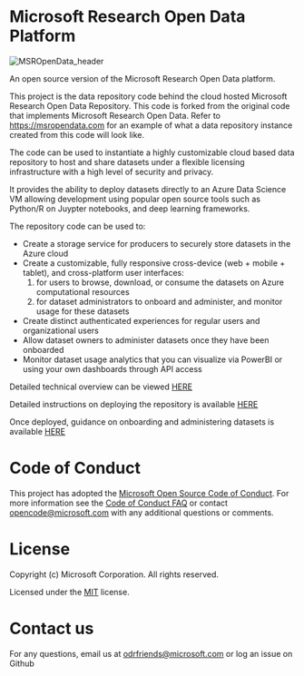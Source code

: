 # Microsoft Research Open Data Platform
![MSROpenData_header](../docs/images/msropendata_header.png)

An open source version of the Microsoft Research Open Data platform. 

This project is the data repository code behind the cloud hosted Microsoft Research Open Data Repository. This code is forked from the original code that implements Microsoft Research Open Data. Refer to https://msropendata.com for an example of what a data repository instance created from this code will look like. 


The code can be used to instantiate a highly customizable cloud based data repository to host and share datasets under a flexible licensing infrastructure with a high level of security and privacy. 

It provides the ability to deploy datasets directly to an Azure Data Science VM allowing development using popular open source tools such as Python/R on Juypter notebooks, and deep learning frameworks.


The repository code can be used to:
- Create a storage service for producers to securely store datasets in the Azure cloud
- Create a customizable, fully responsive cross-device (web + mobile + tablet), and cross-platform user interfaces: 
    1) for users to browse, download, or consume the datasets on Azure computational resources
    2) for dataset administrators to onboard and administer, and monitor usage for these datasets
- Create distinct authenticated experiences for regular users and organizational users 
- Allow dataset owners to administer datasets once they have been onboarded
- Monitor dataset usage analytics that you can visualize via PowerBI or using your own dashboards through API access



Detailed technical overview can be viewed [HERE](./technical-overview.md)

Detailed instructions on deploying the repository is available [HERE](./deployment.md)

Once deployed, guidance on onboarding and administering datasets is available [HERE](./import-dataset.md)

# Code of Conduct

This project has adopted the [Microsoft Open Source Code of Conduct](https://opensource.microsoft.com/codeofconduct/). For more information see the [Code of Conduct FAQ](https://opensource.microsoft.com/codeofconduct/faq/) or contact [opencode@microsoft.com](mailto:opencode@microsoft.com) with any additional questions or comments.

# License

Copyright (c) Microsoft Corporation. All rights reserved.

Licensed under the [MIT](LICENSE.txt) license.

# Contact us
For any questions, email us at odrfriends@microsoft.com
or log an issue on Github